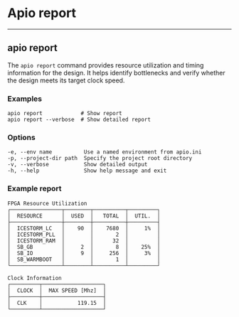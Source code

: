 # Apio report

---

## apio report

The `apio report` command provides resource utilization and timing
information for the design. It helps identify bottlenecks and verify
whether the design meets its target clock speed.

<h3>Examples</h3>

```
apio report            # Show report
apio report --verbose  # Show detailed report
```

<h3>Options</h3>

```
-e, --env name          Use a named environment from apio.ini
-p, --project-dir path  Specify the project root directory
-v, --verbose           Show detailed output
-h, --help              Show help message and exit
```

<h3>Example report</h3>

```
FPGA Resource Utilization
┌────────────────┬────────┬──────────┬─────────┐
│  RESOURCE      │  USED  │   TOTAL  │  UTIL.  │
├────────────────┼────────┼──────────┼─────────┤
│  ICESTORM_LC   │    90  │    7680  │     1%  │
│  ICESTORM_PLL  │        │       2  │         │
│  ICESTORM_RAM  │        │      32  │         │
│  SB_GB         │     2  │       8  │    25%  │
│  SB_IO         │     9  │     256  │     3%  │
│  SB_WARMBOOT   │        │       1  │         │
└────────────────┴────────┴──────────┴─────────┘

Clock Information
┌─────────┬───────────────────┐
│  CLOCK  │  MAX SPEED [Mhz]  │
├─────────┼───────────────────┤
│  CLK    │           119.15  │
└─────────┴───────────────────┘
```

